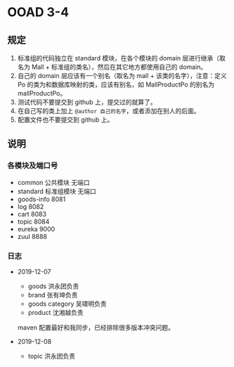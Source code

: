 # OOAD 3-4

## 规定

1. 标准组的代码独立在 standard 模块，在各个模块的 domain 层进行继承（取名为 Mall + 标准组的类名），然后在其它地方都使用自己的 domain。
2. 自己的 domain 层应该有一个别名（取名为 mall + 该类的名字），注意：定义 Po 的类为和数据库映射的类，应该有别名，如 MallProductPo 的别名为 mallProductPo。
3. 测试代码不要提交到 github 上，提交过的就算了。
4. 在自己写的类上加上 `@author 自己的名字`，或者添加在别人的后面。
5. 配置文件也不要提交到 github 上。

## 说明

### 各模块及端口号

- common 公共模块 无端口
- standard 标准组模块 无端口
- goods-info 8081
- log 8082
- cart 8083
- topic 8084
- eureka 9000
- zuul 8888

### 日志

- 2019-12-07
    
    - goods 洪永团负责
    - brand 张有坤负责
    - goods category 吴啸明负责
    - product 沈湘越负责
    
    maven 配置最好和我同步，已经排除很多版本冲突问题。
- 2019-12-08
    
    - topic 洪永团负责